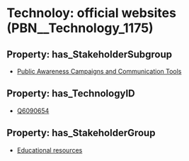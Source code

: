 # Technoloy: __official websites__ (PBN__Technology_1175)

## Property: has_StakeholderSubgroup

* [Public Awareness Campaigns and Communication Tools](PBN__TechSubgroup_49)

## Property: has_TechnologyID

* [Q6090654](Q6090654)

## Property: has_StakeholderGroup

* [Educational resources](PBN__TechGroup_11)

